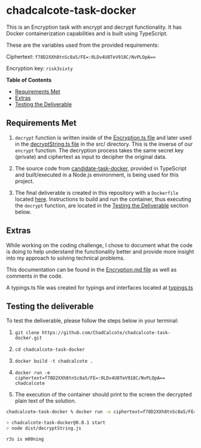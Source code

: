 # chadcalcote-task-docker

This is an Encryption task with encrypt and decrypt functionality. It has Docker containerization capabilities and is built using TypeScript.

These are the variables used from the provided requirements:

Ciphertext: `f78D2XXh8tnSc8a5/FE=:0LDv4U8TeV918C/NvPLOpA==`

Encryption key: `risk3sixty`

**Table of Contents**
  * [Requirements Met](#Requirements-Met)
  * [Extras](#Extras)
  * [Testing the Deliverable](#Testing-the-Deliverable)

## Requirements Met

1. `decrypt` function is written inside of the [Encryption.ts file](https://github.com/ChadCalcote/chadcalcote-task-docker/blob/master/src/libs/Encryption.ts) and later used in the [decryptString.ts file](https://github.com/ChadCalcote/chadcalcote-task-docker/blob/master/src/decryptString.ts) in the src/ directory. This is the inverse of our `encrypt` function. The decryption process takes the same secret key (private) and ciphertext as input to decipher the original data.
  
2. The source code from [candidate-task-docker](https://github.com/risk3sixty/candidate-task-docker), provided in TypeScript and built/executed in a Node.js environment, is being used for this project.
   
3. The final deliverable is created in this repository with a `Dockerfile` located [here](https://github.com/ChadCalcote/chadcalcote-task-docker/blob/master/Dockerfile). Instructions to build and run the container, thus executing the `decrypt` function, are located in the [Testing the Deliverable](#Testing-the-Deliverable) section below.

## Extras

While working on the coding challenge, I chose to document what the code is doing to help understand the functionality better and provide more insight into my approach to solving technical problems.

This documentation can be found in the [Encryption.md file](https://github.com/ChadCalcote/chadcalcote-task-docker/blob/master/src/libs/Encryption.md) as well as comments in the code.

A typings.ts file was created for typings and interfaces located at [typings.ts](https://github.com/ChadCalcote/chadcalcote-task-docker/blob/master/src/libs/typings.ts)

## Testing the deliverable

To test the deliverable, please follow the steps below in your terminal:

1. `git clone https://github.com/ChadCalcote/chadcalcote-task-docker.git`

2. `cd chadcalcote-task-docker` 
 
3.  `docker build -t chadcalcote .`

4.  `docker run -e ciphertext=f78D2XXh8tnSc8a5/FE=:0LDv4U8TeV918C/NvPLOpA== chadcalcote`

5. The execution of the container should print to the screen the decrypted plain text of the solution.

```sh
chadcalcote-task-docker % docker run -e ciphertext=f78D2XXh8tnSc8a5/FE=:0LDv4U8TeV918C/NvPLOpA== chadcalcote

> chadcalcote-task-docker@0.0.1 start
> node dist/decryptString.js

r3s is m00ning
```
